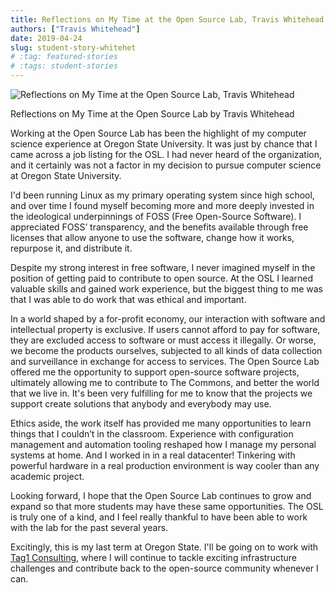```yaml
---
title: Reflections on My Time at the Open Source Lab, Travis Whitehead
authors: ["Travis Whitehead"]
date: 2019-04-24
slug: student-story-whitehet
# :tag: featured-stories
# :tags: student-stories
---
```


![Reflections on My Time at the Open Source Lab, Travis Whitehead](/images/twhitehead_wide.jpg#center)

Reflections on My Time at the Open Source Lab
by Travis Whitehead

Working at the Open Source Lab has been the highlight of my computer science experience at Oregon State University. It
was just by chance that I came across a job listing for the OSL. I had never heard of the organization, and it certainly
was not a factor in my decision to pursue computer science at Oregon State University.

I'd been running Linux as my primary operating system since high school, and over time I found myself becoming more and
more deeply invested in the ideological underpinnings of FOSS (Free Open-Source Software). I appreciated FOSS’
transparency, and the benefits available through free licenses that allow anyone to use the software, change how it
works, repurpose it, and distribute it.

Despite my strong interest in free software, I never imagined myself in the position of getting paid to contribute to
open source. At the OSL I learned valuable skills and gained work experience, but the biggest thing to me was that I was
able to do work that was ethical and important.

In a world shaped by a for-profit economy, our interaction with software and intellectual property is exclusive. If
users cannot afford to pay for software, they are excluded access to software or must access it illegally. Or worse, we
become the products ourselves, subjected to all kinds of data collection and surveillance in exchange for access to
services. The Open Source Lab offered me the opportunity to support open-source software projects, ultimately allowing
me to contribute to The Commons, and better the world that we live in. It's been very fulfilling for me to know that the
projects we support create solutions that anybody and everybody may use.

Ethics aside, the work itself has provided me many opportunities to learn things that I couldn’t in the classroom.
Experience with configuration management and automation tooling reshaped how I manage my personal systems at home. And I
worked in in a real datacenter! Tinkering with powerful hardware in a real production environment is way cooler than any
academic project.

Looking forward, I hope that the Open Source Lab continues to grow and expand so that more students may have these same
opportunities. The OSL is truly one of a kind, and I feel really thankful to have been able to work with the lab for the
past several years.

Excitingly, this is my last term at Oregon State. I'll be going on to work with [Tag1 Consulting](https://tag1consulting.com/), where I will continue
to tackle exciting infrastructure challenges and contribute back to the open-source community whenever I can.
